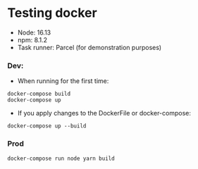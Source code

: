 # Testing docker

- Node: 16.13
- npm: 8.1.2
- Task runner: Parcel (for demonstration purposes)

### Dev:

- When running for the first time:

```
docker-compose build
docker-compose up
```

- If you apply changes to the DockerFile or docker-compose:

```
docker-compose up --build
```

### Prod

```
docker-compose run node yarn build
```
